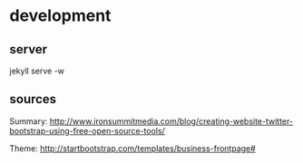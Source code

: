 # development

## server

jekyll serve -w

## sources

Summary: http://www.ironsummitmedia.com/blog/creating-website-twitter-bootstrap-using-free-open-source-tools/

Theme: http://startbootstrap.com/templates/business-frontpage#
